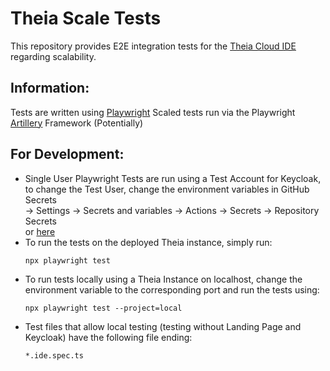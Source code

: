# Theia Scale Tests

This repository provides E2E integration tests for the [Theia Cloud IDE](https://theia-cloud.io) regarding scalability.
## Information:
Tests are written using [Playwright](https://playwright.dev)
Scaled tests run via the Playwright [Artillery](https://artillery.io) Framework (Potentially)
## For Development:
- Single User Playwright Tests are run using a Test Account for Keycloak, to change the Test User, change the environment variables in GitHub Secrets \
-> Settings -> Secrets and variables -> Actions -> Secrets -> Repository Secrets \
or [here](https://github.com/ls1intum/theia-scale-tests/settings/secrets/actions)
- To run the tests on the deployed Theia instance, simply run:
  ```
  npx playwright test
  ```
- To run tests locally using a Theia Instance on localhost, change the environment variable to the corresponding port and run the tests using:
  ```
  npx playwright test --project=local
  ```
- Test files that allow local testing (testing without Landing Page and Keycloak) have the following file ending:
  ```
  *.ide.spec.ts
  ```


